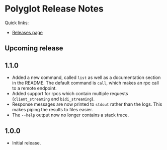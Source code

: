 # Polyglot Release Notes

Quick links:

* [Releases page](https://github.com/dinowernli/polyglot/releases)

## Upcoming release

## 1.1.0

* Added a new command, called `list` as well as a documentation section in the README. The default command is `call`, which makes an rpc call to a remote endpoint.
* Added support for rpcs which contain multiple requests (`client_streaming` and `bidi_streaming`).
* Response messages are now printed to `stdout` rather than the logs. This makes piping the results to files easier.
* The `--help` output now no longer contains a stack trace.

## 1.0.0

* Initial release.
